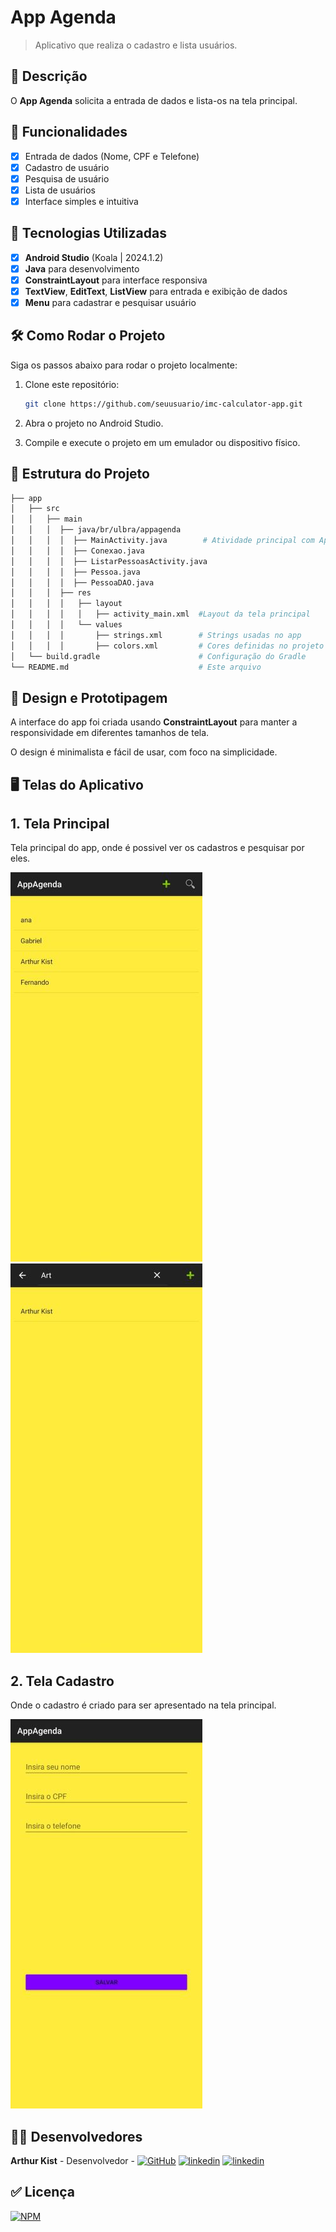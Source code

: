 # **App Agenda**

> Aplicativo que realiza o cadastro e lista usuários.

## 📱 Descrição

O **App Agenda** solicita a entrada de dados e lista-os na tela principal.

## 🔧 Funcionalidades

- [x] Entrada de dados (Nome, CPF e Telefone)
- [x] Cadastro de usuário
- [x] Pesquisa de usuário
- [x] Lista de usuários
- [x] Interface simples e intuitiva

## 🚀 Tecnologias Utilizadas

- [x] **Android Studio** (Koala | 2024.1.2)
- [x] **Java** para desenvolvimento
- [x] **ConstraintLayout** para interface responsiva
- [x] **TextView**, **EditText**, **ListView** para entrada e exibição de dados
- [x] **Menu** para cadastrar e pesquisar usuário

## 🛠️ Como Rodar o Projeto

Siga os passos abaixo para rodar o projeto localmente:

1. Clone este repositório:

    ```bash
    git clone https://github.com/seuusuario/imc-calculator-app.git

    ```

2. Abra o projeto no Android Studio.
3. Compile e execute o projeto em um emulador ou dispositivo físico.

## 📂 Estrutura do Projeto

```bash
├── app
│   ├── src
│   │   ├── main
│   │   │  ├── java/br/ulbra/appagenda
│   │   │  │  ├── MainActivity.java        # Atividade principal com AppAgenda
│   │   │  │  ├── Conexao.java
│   │   │  │  ├── ListarPessoasActivity.java
│   │   │  │  ├── Pessoa.java
│   │   │  │  ├── PessoaDAO.java
│   │   │  ├── res
│   │   │  │   ├── layout
│   │   │  │   │   ├── activity_main.xml  #Layout da tela principal
│   │   │  │   └── values
│   │   │  │       ├── strings.xml        # Strings usadas no app
│   │   │  │       ├── colors.xml         # Cores definidas no projeto
│   └── build.gradle                      # Configuração do Gradle
└── README.md                             # Este arquivo
```
## 🎨 Design e Prototipagem
 
A interface do app foi criada usando **ConstraintLayout** para manter a responsividade em diferentes tamanhos de tela.
 
O design é minimalista e fácil de usar, com foco na simplicidade.
 
 ## 🖥️ Telas do Aplicativo

## 1. Tela Principal
   
   Tela principal do app, onde é possivel ver os cadastros e pesquisar por eles.
   
![Texto Alternativo](https://github.com/Kist19/AppAgenda/blob/master/lista.jpg?raw=true) ![Texto Alternativo](https://github.com/Kist19/AppAgenda/blob/master/pesquisadalista.jpg?raw=true)

## 2. Tela Cadastro
   
   Onde o cadastro é criado para ser apresentado na tela principal.
   
![Texto Alternativo](https://github.com/Kist19/AppAgenda/blob/master/cadastro.jpg?raw=true)

## 👨‍💻 Desenvolvedores

**Arthur Kist** - Desenvolvedor - [![GitHub](https://img.shields.io/badge/GitHub-100000?style=for-the-badge&logo=github&logoColor=white)](https://github.com/Kist19) [![linkedin](https://img.shields.io/badge/LinkedIn-0077B5?style=for-the-badge&logo=linkedin&logoColor=white)](https://www.linkedin.com/in/arthur-kist-34b176254/) [![linkedin](https://img.shields.io/badge/Instagram-E4405F?style=for-the-badge&logo=instagram&logoColor=white)](https://www.instagram.com/kist_19_/)

 ## ✅ Licença 
 
 [![NPM](https://img.shields.io/npm/l/react)](https://github.com/Kist19/AppAgenda/blob/master/LICENSE)

